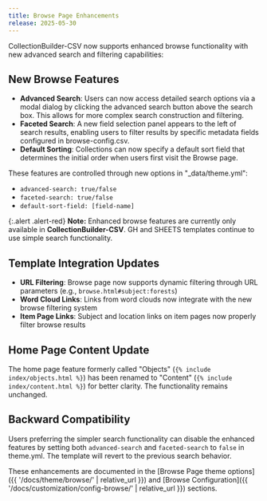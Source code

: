 ```yaml
---
title: Browse Page Enhancements
release: 2025-05-30
---
```


CollectionBuilder-CSV now supports enhanced browse functionality with new advanced search and filtering capabilities:

## New Browse Features

- **Advanced Search**: Users can now access detailed search options via a modal dialog by clicking the advanced search button above the search box. This allows for more complex search construction and filtering.
- **Faceted Search**: A new field selection panel appears to the left of search results, enabling users to filter results by specific metadata fields configured in browse-config.csv.
- **Default Sorting**: Collections can now specify a default sort field that determines the initial order when users first visit the Browse page.

These features are controlled through new options in "_data/theme.yml":
- `advanced-search: true/false`
- `faceted-search: true/false` 
- `default-sort-field: [field-name]`


{:.alert .alert-red}
**Note:** Enhanced browse features are currently only available in **CollectionBuilder-CSV**. GH and SHEETS templates continue to use simple search functionality.

## Template Integration Updates

- **URL Filtering**: Browse page now supports dynamic filtering through URL parameters (e.g., `browse.html#subject:forests`)
- **Word Cloud Links**: Links from word clouds now integrate with the new browse filtering system
- **Item Page Links**: Subject and location links on item pages now properly filter browse results

## Home Page Content Update

The home page feature formerly called "Objects" (`{% include index/objects.html %}`) has been renamed to "Content" (`{% include index/content.html %}`) for better clarity. The functionality remains unchanged.

## Backward Compatibility

Users preferring the simpler search functionality can disable the enhanced features by setting both `advanced-search` and `faceted-search` to `false` in theme.yml. The template will revert to the previous search behavior.



These enhancements are documented in the [Browse Page theme options]({{ '/docs/theme/browse/' | relative_url }}) and [Browse Configuration]({{ '/docs/customization/config-browse/' | relative_url }}) sections.

